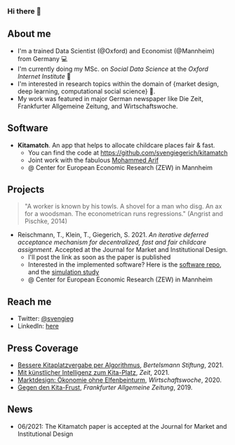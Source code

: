 ### Hi there 👋

## About me

- I'm a trained Data Scientist (@Oxford) and Economist (@Mannheim) from Germany :computer:
- I'm currently doing my MSc. on _Social Data Science_ at the _Oxford Internet Institute_ :school_satchel:
- I'm interested in research topics within the domain of {market design, deep learning, computational social science} :telescope:.
- My work was featured in major German newspaper like Die Zeit, Frankfurter Allgemeine Zeitung, and Wirtschaftswoche.

## Software

- **Kitamatch**. An app that helps to allocate childcare places fair & fast.
  + You can find the code at https://github.com/svengiegerich/kitamatch
  + Joint work with the fabulous [Mohammed Arif](https://github.com/arifnazrul)
  + @ Center for European Economic Research (ZEW) in Mannheim

## Projects

> "A worker is known by his towls. A shovel for a man who disg. An ax for a woodsman. The econometrican runs regressions." (Angrist and Pischke, 2014)

- Reischmann, T., Klein, T., Giegerich, S. 2021. *An iterative deferred acceptance mechanism for decentralized, fast and fair childcare assignment*. Accepted at the Journal for Market and Institutional Design. 
  + I'll post the link as soon as the paper is published 
  + Interested in the implemented software? Here is the [software repo](https://github.com/svengiegerich/kitamatch), and the [simulation study](https://github.com/tobiasreischmann/matchingmarkets-simulation)
  + @ Center for European Economic Research (ZEW) in Mannheim

## Reach me

- Twitter: [@svengieg](https://twitter.com/svengieg)
- LinkedIn: [here](https://www.linkedin.com/in/sven-giegerich/)

## Press Coverage
- [Bessere Kitaplatzvergabe per Algorithmus](https://algorithmenethik.de/2021/06/30/bessere-kitaplatzvergabe-per-algorithmus/), *Bertelsmann Stiftung*, 2021.
- [Mit künstlicher Intelligenz zum Kita-Platz](https://www.zeit.de/2021/06/kuenstliche-intelligenz-kita-anwendung-regulierung-gesellschaft-technologie), *Zeit*, 2021.
- [Marktdesign: Ökonomie ohne Elfenbeinturm](https://www.wiwo.de/my/politik/konjunktur/vwl-marktdesign-oekonomie-ohne-elfenbeinturm/25470414.html?ticket=ST-572409-T9hmN7hhap22uZ7XEXS4-ap5), *Wirtschaftswoche*, 2020.
- [Gegen den Kita-Frust](https://www.faz.net/aktuell/wirtschaft/wie-ein-algorithmus-kitaplaetze-fairer-vergeben-soll-16510418.html), *Frankfurter Allgemeine Zeitung*, 2019.

## News

- 06/2021: The Kitamatch paper is accepted at the Journal for Market and Institutional Design

<!--
**svengiegerich/svengiegerich** is a ✨ _special_ ✨ repository because its `README.md` (this file) appears on your GitHub profile.

Here are some ideas to get you started:

- 🔭 I’m currently working on ...
- 🌱 I’m currently learning ...
- 👯 I’m looking to collaborate on ...
- 🤔 I’m looking for help with ...
- 💬 Ask me about ...
- 📫 How to reach me: ...
- 😄 Pronouns: ...
- ⚡ Fun fact: ...
-->
